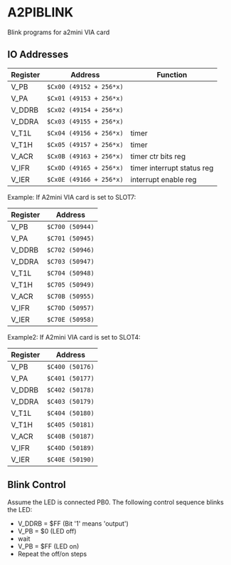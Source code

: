 # A2PIBLINK

Blink programs for a2mini VIA card 

## IO Addresses

|Register|Address| Function |
|--|--|--|
| V_PB    | `$Cx00 (49152 + 256*x)` ||
| V_PA    | `$Cx01 (49153 + 256*x)` ||
| V_DDRB  | `$Cx02 (49154 + 256*x)` ||
| V_DDRA  |	`$Cx03 (49155 + 256*x)` ||
| V_T1L   | `$Cx04 (49156 + 256*x)` | timer|
| V_T1H   | `$Cx05 (49157 + 256*x)` | timer|
| V_ACR   | `$Cx0B (49163 + 256*x)` | timer ctr bits reg|
| V_IFR   | `$Cx0D (49165 + 256*x)` | timer interrupt status reg|
| V_IER   | `$Cx0E (49166 + 256*x)` | interrupt enable reg|

Example: If A2mini VIA card is set to SLOT7:

|Register|Address|
|--|--|
| V_PB    | `$C700 (50944)` |
| V_PA    | `$C701 (50945)` |
| V_DDRB  | `$C702 (50946)` |
| V_DDRA  |	`$C703 (50947)` |
| V_T1L   | `$C704 (50948)` |
| V_T1H   | `$C705 (50949)` |
| V_ACR   | `$C70B (50955)` |
| V_IFR   | `$C70D (50957)` |
| V_IER   | `$C70E (50958)` |

Example2: If A2mini VIA card is set to SLOT4:

|Register|Address|
|--|--|
| V_PB    | `$C400 (50176)` |
| V_PA    | `$C401 (50177)` |
| V_DDRB  | `$C402 (50178)` |
| V_DDRA  |	`$C403 (50179)` |
| V_T1L   | `$C404 (50180)` |
| V_T1H   | `$C405 (50181)` |
| V_ACR   | `$C40B (50187)` |
| V_IFR   | `$C40D (50189)` |
| V_IER   | `$C40E (50190)` |

## Blink Control

Assume the LED is connected PB0. The following control sequence blinks the LED:

* V_DDRB = $FF (Bit '1' means 'output')
* V_PB = $0 (LED off)
* wait
* V_PB = $FF (LED on)
* Repeat the off/on steps
